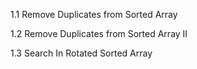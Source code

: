 1.1 Remove Duplicates from Sorted Array

1.2 Remove Duplicates from Sorted Array II

1.3 Search In Rotated Sorted Array